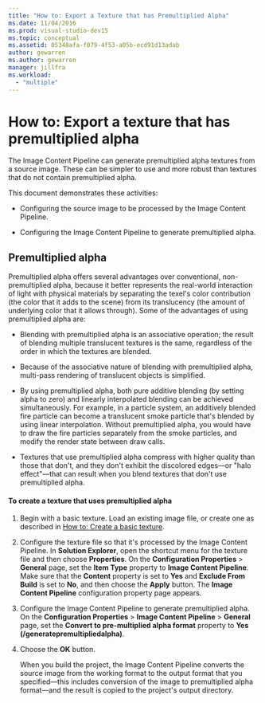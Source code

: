 ```yaml
---
title: "How to: Export a Texture that has Premultiplied Alpha"
ms.date: 11/04/2016
ms.prod: visual-studio-dev15
ms.topic: conceptual
ms.assetid: 05348afa-f079-4f53-a05b-ecd91d13adab
author: gewarren
ms.author: gewarren
manager: jillfra
ms.workload:
  - "multiple"
---
```

# How to: Export a texture that has premultiplied alpha

The Image Content Pipeline can generate premultiplied alpha textures from a source image. These can be simpler to use and more robust than textures that do not contain premultiplied alpha.

This document demonstrates these activities:

-   Configuring the source image to be processed by the Image Content Pipeline.

-   Configuring the Image Content Pipeline to generate premultiplied alpha.

## Premultiplied alpha
 Premultiplied alpha offers several advantages over conventional, non-premultiplied alpha, because it better represents the real-world interaction of light with physical materials by separating the texel's color contribution (the color that it adds to the scene) from its translucency (the amount of underlying color that it allows through). Some of the advantages of using premultiplied alpha are:

-   Blending with premultiplied alpha is an associative operation; the result of blending multiple translucent textures is the same, regardless of the order in which the textures are blended.

-   Because of the associative nature of blending with premultiplied alpha, multi-pass rendering of translucent objects is simplified.

-   By using premultiplied alpha, both pure additive blending (by setting alpha to zero) and linearly interpolated blending can be achieved simultaneously. For example, in a particle system, an additively blended fire particle can become a translucent smoke particle that's blended by using linear interpolation. Without premultiplied alpha, you would have to draw the fire particles separately from the smoke particles, and modify the render state between draw calls.

-   Textures that use premultiplied alpha compress with higher quality than those that don't, and they don't exhibit the discolored edges—or "halo effect"—that can result when you blend textures that don't use premultiplied alpha.

#### To create a texture that uses premultiplied alpha

1. Begin with a basic texture. Load an existing image file, or create one as described in [How to: Create a basic texture](../designers/how-to-create-a-basic-texture.md).

2. Configure the texture file so that it's processed by the Image Content Pipeline. In **Solution Explorer**, open the shortcut menu for the texture file and then choose **Properties**. On the **Configuration Properties** > **General** page, set the **Item Type** property to **Image Content Pipeline**. Make sure that the **Content** property is set to **Yes** and **Exclude From Build** is set to **No**, and then choose the **Apply** button. The **Image Content Pipeline** configuration property page appears.

3. Configure the Image Content Pipeline to generate premultiplied alpha. On the **Configuration Properties** > **Image Content Pipeline** > **General** page, set the **Convert to pre-multiplied alpha format** property to **Yes (/generatepremultipliedalpha)**.

4. Choose the **OK** button.

   When you build the project, the Image Content Pipeline converts the source image from the working format to the output format that you specified—this includes conversion of the image to premultiplied alpha format—and the result is copied to the project's output directory.